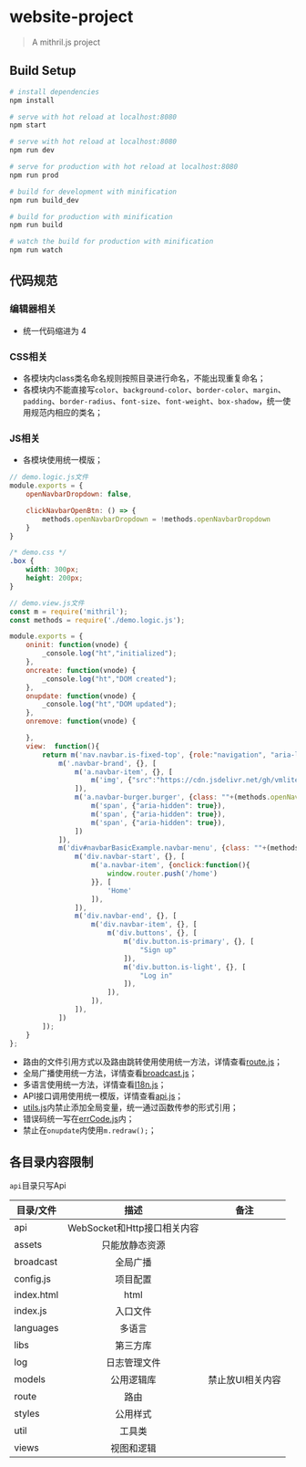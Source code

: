 # website-project

> A mithril.js project


## Build Setup

``` bash
# install dependencies
npm install

# serve with hot reload at localhost:8080
npm start

# serve with hot reload at localhost:8080
npm run dev

# serve for production with hot reload at localhost:8080
npm run prod

# build for development with minification
npm run build_dev

# build for production with minification
npm run build

# watch the build for production with minification
npm run watch


```

## 代码规范

### 编辑器相关

+ 统一代码缩进为 4

### CSS相关
* 各模块内class类名命名规则按照目录进行命名，不能出现重复命名；
* 各模块内不能直接写`color`、`background-color`、`border-color`、`margin`、`padding`、`border-radius`、`font-size`、`font-weight`、`box-shadow`，统一使用规范内相应的类名；

### JS相关
* 各模块使用统一模版； 

```js
// demo.logic.js文件
module.exports = {
    openNavbarDropdown: false,

    clickNavbarOpenBtn: () => {
        methods.openNavbarDropdown = !methods.openNavbarDropdown
    }
}
```  

```css
/* demo.css */
.box {
    width: 300px;
    height: 200px;
}
``` 

```js
// demo.view.js文件
const m = require('mithril');
const methods = require('./demo.logic.js');

module.exports = {
    oninit: function(vnode) {
        _console.log("ht","initialized");
    },
    oncreate: function(vnode) {
        _console.log("ht","DOM created");
    },
    onupdate: function(vnode) {
        _console.log("ht","DOM updated");
    },
    onremove: function(vnode) {

    },
    view:  function(){
        return m('nav.navbar.is-fixed-top', {role:"navigation", "aria-label":"main navigation"}, [
            m('.navbar-brand', {}, [
                m('a.navbar-item', {}, [
                    m('img', {"src":"https://cdn.jsdelivr.net/gh/vmlite/s/bulma/images/bulma-logo.png", width: "112", height:"28"})
                ]),
                m('a.navbar-burger.burger', {class: ""+(methods.openNavbarDropdown?" is-active":""), role:"button", "aria-label": "menu", "aria-expanded": false, "data-target": "navbarBasicExample", onclick: methods.clickNavbarOpenBtn}, [
                    m('span', {"aria-hidden": true}),
                    m('span', {"aria-hidden": true}),
                    m('span', {"aria-hidden": true}),
                ])
            ]),
            m('div#navbarBasicExample.navbar-menu', {class: ""+(methods.openNavbarDropdown?" is-active":"")}, [
                m('div.navbar-start', {}, [
                    m('a.navbar-item', {onclick:function(){
                        window.router.push('/home')
                    }}, [
                        'Home'
                    ]),
                ]),
                m('div.navbar-end', {}, [
                    m('div.navbar-item', {}, [
                        m('div.buttons', {}, [
                            m('div.button.is-primary', {}, [
                                "Sign up"
                            ]),
                            m('div.button.is-light', {}, [
                                "Log in"
                            ]),
                        ]),
                    ]),
                ]),
            ])
        ]);
    }
};
```  

<!-- * 日志输入使用统一方法，详情查看[log.js](./src/log/log.js)； -->
* 路由的文件引用方式以及路由跳转使用使用统一方法，详情查看[route.js](./src/route/index.js)；
* 全局广播使用统一方法，详情查看[broadcast.js](./src/broadcast/broadcast.js)；
* 多语言使用统一方法，详情查看[I18n.js](./src/languages/I18n.js)；
* API接口调用使用统一模版，详情查看[api.js](./src/api/webApi/api.js)；
* [utils.js](./src/util/utils.js)内禁止添加全局变量，统一通过函数传参的形式引用；
* 错误码统一写在[errCode.js](./src/util/errCode.js)内；  
* 禁止在`onupdate`内使用`m.redraw();`；


## 各目录内容限制

`api`目录只写Api  

| 目录/文件        | 描述 |  备注                                |
| --------   | :-----:  |  :-----:                            |
| api      | WebSocket和Http接口相关内容 | 
| assets      | 只能放静态资源 | 
| broadcast   | 全局广播 | 
| config.js   | 项目配置 |
| index.html  | html |
| index.js    | 入口文件 |
| languages   | 多语言 |
| libs        | 第三方库 |
| log         | 日志管理文件 |
| models      | 公用逻辑库 | 禁止放UI相关内容 |
| route       | 路由 |
| styles      | 公用样式 |
| util        | 工具类 |
| views       | 视图和逻辑 |





